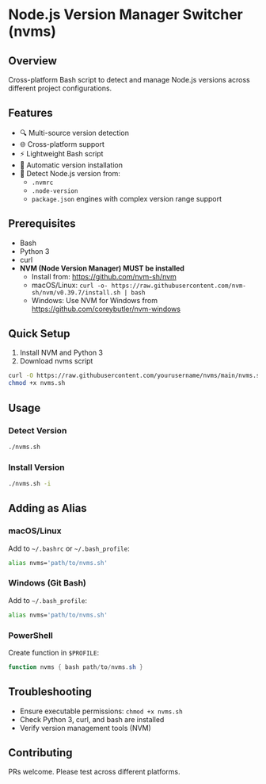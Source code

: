 # Node.js Version Manager Switcher (nvms)

## Overview

Cross-platform Bash script to detect and manage Node.js versions across different project configurations.

## Features

- 🔍 Multi-source version detection
- 🌐 Cross-platform support
- ⚡ Lightweight Bash script
- 🚀 Automatic version installation
- 🔄 Detect Node.js version from:
  - `.nvmrc`
  - `.node-version`
  - `package.json` engines with complex version range support

## Prerequisites

- Bash
- Python 3
- curl
- **NVM (Node Version Manager) MUST be installed**
  - Install from: https://github.com/nvm-sh/nvm
  - macOS/Linux: `curl -o- https://raw.githubusercontent.com/nvm-sh/nvm/v0.39.7/install.sh | bash`
  - Windows: Use NVM for Windows from https://github.com/coreybutler/nvm-windows

## Quick Setup

1. Install NVM and Python 3
2. Download nvms script
```bash
curl -O https://raw.githubusercontent.com/yourusername/nvms/main/nvms.sh
chmod +x nvms.sh
```

## Usage

### Detect Version
```bash
./nvms.sh
```

### Install Version
```bash
./nvms.sh -i
```

## Adding as Alias

### macOS/Linux
Add to `~/.bashrc` or `~/.bash_profile`:
```bash
alias nvms='path/to/nvms.sh'
```

### Windows (Git Bash)
Add to `~/.bash_profile`:
```bash
alias nvms='path/to/nvms.sh'
```

### PowerShell
Create function in `$PROFILE`:
```powershell
function nvms { bash path/to/nvms.sh }
```

## Troubleshooting

- Ensure executable permissions: `chmod +x nvms.sh`
- Check Python 3, curl, and bash are installed
- Verify version management tools (NVM)

## Contributing

PRs welcome. Please test across different platforms.